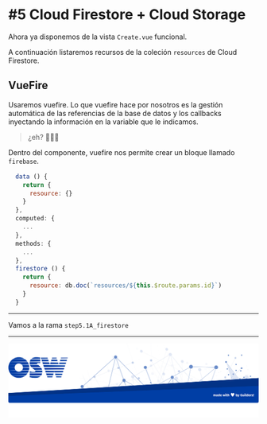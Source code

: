 # #5 Cloud Firestore + Cloud Storage

Ahora ya disponemos de la vista `Create.vue` funcional.

A continuación listaremos recursos de la coleción `resources` de Cloud Firestore.

## VueFire

Usaremos vuefire. Lo que vuefire hace por nosotros es la gestión automática de las referencias de la base de datos y los callbacks inyectando la información en la variable que le indicamos.

> ¿eh? 🤨🧐🤔

Dentro del componente, vuefire nos permite crear un bloque llamado `firebase`.


```js
  data () {
    return {
      resource: {}
    }
  },
  computed: {
    ...
  },
  methods: {
    ...
  },
  firestore () {
    return {
      resource: db.doc(`resources/${this.$route.params.id}`)
    }
  }
```


---
Vamos a la rama `step5.1A_firestore`

---
![footer](./assets/img/footer.png)
